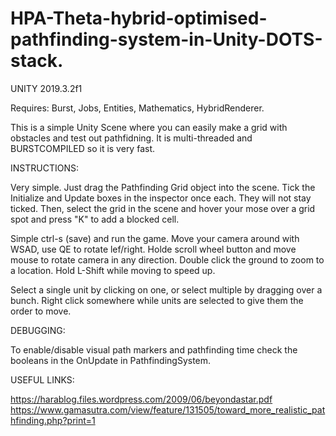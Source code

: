 # HPA-Theta-hybrid-optimised-pathfinding-system-in-Unity-DOTS-stack.

UNITY 2019.3.2f1

Requires: Burst, Jobs, Entities, Mathematics, HybridRenderer.

This is a simple Unity Scene where you can easily make a grid with obstacles and test out pathfidning. It is multi-threaded and BURSTCOMPILED so it is very fast.

INSTRUCTIONS: 

Very simple. Just drag the Pathfinding Grid object into the scene. Tick the Initialize and Update boxes in the inspector once each. They will not stay ticked. Then, select the grid in the scene and hover your mose over a grid spot and press "K" to add a blocked cell.

Simple ctrl-s (save) and run the game. Move your camera around with WSAD, use QE to rotate lef/right.
Holde scroll wheel button and move mouse to rotate camera in any direction. Double click the ground to zoom to a location. Hold L-Shift while moving to speed up.

Select a single unit by clicking on one, or select multiple by dragging over a bunch. Right click somewhere while units are selected to give them the order to move.

DEBUGGING:

To enable/disable visual path markers and pathfinding time check the booleans in the OnUpdate in PathfindingSystem.

USEFUL LINKS:

https://harablog.files.wordpress.com/2009/06/beyondastar.pdf
https://www.gamasutra.com/view/feature/131505/toward_more_realistic_pathfinding.php?print=1

